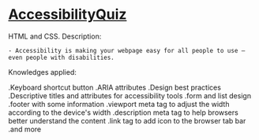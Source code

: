 # [AccessibilityQuiz](https://lucasdota.github.io/AccessibilityQuiz/)
HTML and CSS. 
Description:

    - Accessibility is making your webpage easy for all people to use – even people with disabilities.

Knowledges applied:

   .Keyboard shortcut button
   .ARIA attributes
   .Design best practices
   .Descriptive titles and attributes for accessibility tools
   .form and list design
   .footer with some information
   .viewport meta tag to adjust the width according to the device's width
   .description meta tag to help browsers better understand the content
   .link tag to add icon to the browser tab bar
   .and more

    

